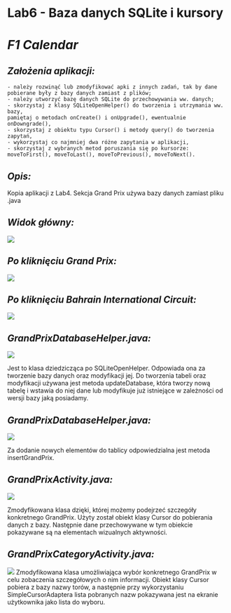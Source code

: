 # __Lab6 - Baza danych SQLite i kursory__

# ___F1 Calendar___

## _Założenia aplikacji:_
    - należy rozwinąć lub zmodyfikować apki z innych zadań, tak by dane pobierane były z bazy danych zamiast z plików;
    - należy utworzyć bazę danych SQLite do przechowywania ww. danych;
    - skorzystaj z klasy SQLiteOpenHelper() do tworzenia i utrzymania ww. bazy,
    pamiętaj o metodach onCreate() i onUpgrade(), ewentualnie onDowngrade(),
    - skorzystaj z obiektu typu Cursor() i metody query() do tworzenia zapytań,
    - wykorzystaj co najmniej dwa różne zapytania w aplikacji,
    - skorzystaj z wybranych metod poruszania się po kursorze: moveToFirst(), moveToLast(), moveToPrevious(), moveToNext().

## _Opis:_
Kopia aplikacji z Lab4. Sekcja Grand Prix używa bazy danych zamiast pliku .java

## _Widok główny:_
![](assets/screenshots/screen1.png)

## _Po kliknięciu Grand Prix:_
![](assets/screenshots/screen2.png)

## _Po kliknięciu Bahrain International Circuit:_
![](assets/screenshots/screen3.png)

## _GrandPrixDatabaseHelper.java:_
![](assets/screenshots/screen4.png)

Jest to klasa dziedzicząca po SQLiteOpenHelper. Odpowiada ona za tworzenie bazy danych oraz modyfikacji jej. Do tworzenia tabeli oraz modyfikacji używana jest metoda updateDatabase, która tworzy nową tabelę i wstawia do niej dane lub modyfikuje już istniejące w zależności od wersji bazy jaką posiadamy.

## _GrandPrixDatabaseHelper.java:_
![](assets/screenshots/screen5.png)

Za dodanie nowych elementów do tablicy odpowiedzialna jest metoda insertGrandPrix.

## _GrandPrixActivity.java:_
![](assets/screenshots/screen6.png)

Zmodyfikowana klasa dzięki, której możemy podejrzeć szczegóły konkretnego GrandPrix. Użyty został obiekt klasy Cursor do pobierania danych z bazy. Następnie dane przechowywane w tym obiekcie pokazywane są na elementach wizualnych aktywności.

## _GrandPrixCategoryActivity.java:_
![](assets/screenshots/screen7.png)
Zmodyfikowana klasa umożliwiająca wybór konkretnego GrandPrix w celu zobaczenia szczegółowych o nim informacji. Obiekt klasy Cursor pobiera z bazy nazwy torów, a następnie przy wykorzystaniu SimpleCursorAdaptera lista pobranych nazw pokazywana jest na ekranie użytkownika jako lista do wyboru.
